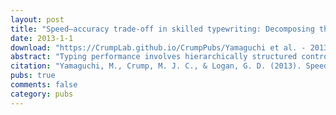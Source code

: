 ```yaml
---
layout: post
title: "Speed–accuracy trade-off in skilled typewriting: Decomposing the contributions of hierarchical control loops."
date: 2013-1-1
download: "https://CrumpLab.github.io/CrumpPubs/Yamaguchi et al. - 2013.pdf"
abstract: "Typing performance involves hierarchically structured control systems: At the higher level, an outer loop generates a word or a series of words to be typed; at the lower level, an inner loop activates the keystrokes comprising the word in parallel and executes them in the correct order. The present experiments examined contributions of the outer- and inner-loop processes to the control of speed and accuracy in typewriting. Experiments 1 and 2 involved discontinuous typing of single words, and Experiments 3 and 4 involved continuous typing of paragraphs. Across experiments, typists were able to trade speed for accuracy but were unable to type at rates faster than 100 ms/keystroke, implying limits to the flexibility of the underlying processes. The analyses of the component latencies and errors indicated that the majority of the trade-offs were due to inner-loop processing. The contribution of outer-loop processing to the trade-offs was small, but it resulted in large costs in error rate. Implications for strategic control of automatic processes are discussed."
citation: "Yamaguchi, M., Crump, M. J. C., & Logan, G. D. (2013). Speed-accuracy tradeoff in skilled typewriting: Decomposing the contributions of hierarchical control loops. Journal of Experimental Psychology: Human Perception and Performance, 39, 678-699."
pubs: true
comments: false
category: pubs
---
```

